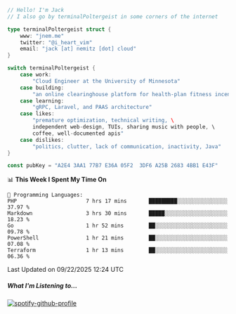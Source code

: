 ```go
// Hello! I'm Jack
// I also go by terminalPoltergeist in some corners of the internet

type terminalPoltergeist struct {
    www: "jnem.me"
    twitter: "@i_heart_vim"
    email: "jack [at] nemitz [dot] cloud"
}

switch terminalPoltergeist {
    case work:
        "Cloud Engineer at the University of Minnesota"
    case building:
        "an online clearinghouse platform for health-plan fitness incentive programs"
    case learning:
        "gRPC, Laravel, and PAAS architecture"
    case likes:
        "premature optimization, technical writing, \
        independent web-design, TUIs, sharing music with people, \
        coffee, well-documented apis"
    case dislikes:
        "politics, clutter, lack of communication, inactivity, Java"
}

const pubKey = "A2E4 3AA1 77B7 E36A 05F2  3DF6 A25B 2683 4BB1 E43F"
```

<!--START_SECTION:waka-->
📊 **This Week I Spent My Time On** 

```text
💬 Programming Languages: 
PHP                      7 hrs 17 mins       █████████░░░░░░░░░░░░░░░░   37.97 % 
Markdown                 3 hrs 30 mins       █████░░░░░░░░░░░░░░░░░░░░   18.23 % 
Go                       1 hr 52 mins        ██░░░░░░░░░░░░░░░░░░░░░░░   09.78 % 
PowerShell               1 hr 21 mins        ██░░░░░░░░░░░░░░░░░░░░░░░   07.08 % 
Terraform                1 hr 13 mins        ██░░░░░░░░░░░░░░░░░░░░░░░   06.36 % 
```


 Last Updated on 09/22/2025 12:24 UTC
<!--END_SECTION:waka-->

##### What I'm Listening to...

[![spotify-github-profile](https://jnem.me/listening-item?maxAge=2592000)](https://jnem.me/listening)
